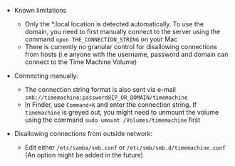 * Known limitations
    * Only the *.local location is detected automatically. To use the domain, you need to first manually connect to the server using the command `open THE_CONNECTION_STRING` on your Mac
    * There is currently no granular control for disallowing connections from hosts (i.e anyone with the username, password and domain can connect to the Time Machine Volume)

* Connecting manually:
    * The connection string format is also sent via e-mail `smb://timemachine:password@IP_OR_DOMAIN/timemachine`
    * In Finder, use `Command+K` and enter the connection string. If `timemachine` is greyed out, you might need to unmount the volume using the command `sudo umount /Volumes/timemachine` first

* Disallowing connections from outside network:
    * Edit either `/etc/samba/smb.conf` or `/etc/smb/smb.d/timemachine.conf` (An option might be added in the future)
